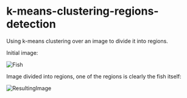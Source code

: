 # k-means-clustering-regions-detection
Using k-means clustering over an image to divide it into regions.

Initial image:

![Fish](https://user-images.githubusercontent.com/4995697/54514968-f1023b00-4974-11e9-9034-c621e8a3eb96.png)

Image divided into regions, one of the regions is clearly the fish itself:

![ResultingImage](https://user-images.githubusercontent.com/4995697/54514973-f2cbfe80-4974-11e9-979a-7d498190aab9.jpg)
